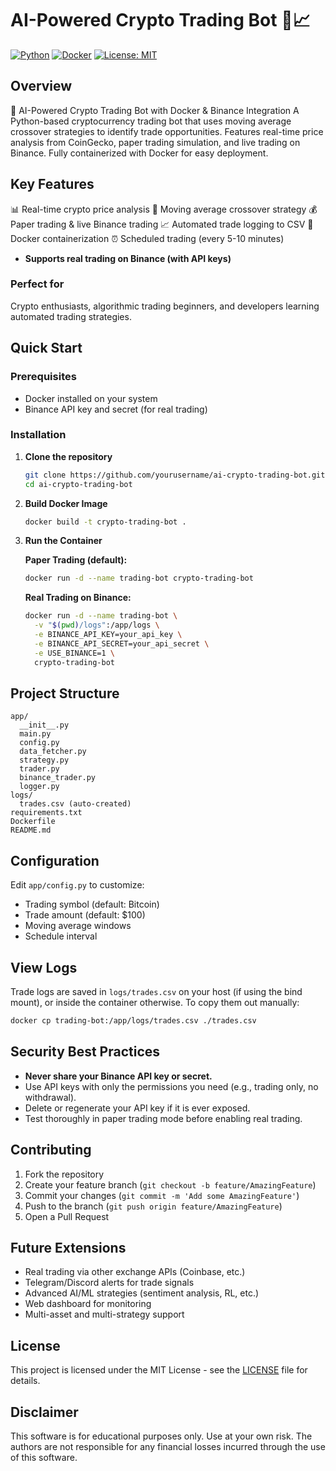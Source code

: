 # AI-Powered Crypto Trading Bot 🤖📈

[![Python](https://img.shields.io/badge/Python-3.10+-blue.svg)](https://www.python.org/downloads/)
[![Docker](https://img.shields.io/badge/Docker-Ready-blue.svg)](https://www.docker.com/)
[![License: MIT](https://img.shields.io/badge/License-MIT-yellow.svg)](https://opensource.org/licenses/MIT)

## Overview
🤖 AI-Powered Crypto Trading Bot with Docker & Binance Integration
A Python-based cryptocurrency trading bot that uses moving average crossover strategies to identify trade opportunities. Features real-time price analysis from CoinGecko, paper trading simulation, and live trading on Binance. Fully containerized with Docker for easy deployment.

## Key Features
📊 Real-time crypto price analysis
🤖 Moving average crossover strategy
💰 Paper trading & live Binance trading
📈 Automated trade logging to CSV
🐳 Docker containerization
⏰ Scheduled trading (every 5-10 minutes)
- **Supports real trading on Binance (with API keys)**

### Perfect for
Crypto enthusiasts, algorithmic trading beginners, and developers learning automated trading strategies.

## Quick Start

### Prerequisites
- Docker installed on your system
- Binance API key and secret (for real trading)

### Installation

1. **Clone the repository**
   ```bash
   git clone https://github.com/yourusername/ai-crypto-trading-bot.git
   cd ai-crypto-trading-bot
   ```

2. **Build Docker Image**
   ```bash
   docker build -t crypto-trading-bot .
   ```

3. **Run the Container**

   **Paper Trading (default):**
   ```bash
   docker run -d --name trading-bot crypto-trading-bot
   ```

   **Real Trading on Binance:**
   ```bash
   docker run -d --name trading-bot \
     -v "$(pwd)/logs":/app/logs \
     -e BINANCE_API_KEY=your_api_key \
     -e BINANCE_API_SECRET=your_api_secret \
     -e USE_BINANCE=1 \
     crypto-trading-bot
   ```

## Project Structure
```
app/
  __init__.py
  main.py
  config.py
  data_fetcher.py
  strategy.py
  trader.py
  binance_trader.py
  logger.py
logs/
  trades.csv (auto-created)
requirements.txt
Dockerfile
README.md
```

## Configuration

Edit `app/config.py` to customize:
- Trading symbol (default: Bitcoin)
- Trade amount (default: $100)
- Moving average windows
- Schedule interval

## View Logs
Trade logs are saved in `logs/trades.csv` on your host (if using the bind mount), or inside the container otherwise. To copy them out manually:
```bash
docker cp trading-bot:/app/logs/trades.csv ./trades.csv
```

## Security Best Practices
- **Never share your Binance API key or secret.**
- Use API keys with only the permissions you need (e.g., trading only, no withdrawal).
- Delete or regenerate your API key if it is ever exposed.
- Test thoroughly in paper trading mode before enabling real trading.

## Contributing
1. Fork the repository
2. Create your feature branch (`git checkout -b feature/AmazingFeature`)
3. Commit your changes (`git commit -m 'Add some AmazingFeature'`)
4. Push to the branch (`git push origin feature/AmazingFeature`)
5. Open a Pull Request

## Future Extensions
- Real trading via other exchange APIs (Coinbase, etc.)
- Telegram/Discord alerts for trade signals
- Advanced AI/ML strategies (sentiment analysis, RL, etc.)
- Web dashboard for monitoring
- Multi-asset and multi-strategy support

## License
This project is licensed under the MIT License - see the [LICENSE](LICENSE) file for details.

## Disclaimer
This software is for educational purposes only. Use at your own risk. The authors are not responsible for any financial losses incurred through the use of this software. 